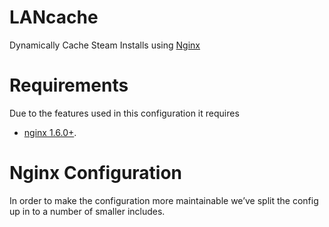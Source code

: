 # LANcache
Dynamically Cache Steam Installs using [Nginx](http://nginx.org/)

# Requirements
Due to the features used in this configuration it requires
* [nginx 1.6.0+](http://nginx.org/).

# Nginx Configuration
In order to make the configuration more maintainable we’ve split the config up in to a number of smaller includes.
